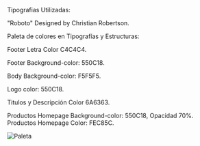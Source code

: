 Tipografias Utilizadas:

"Roboto"
Designed by Christian Robertson.

Paleta de colores en Tipografías y Estructuras:

Footer Letra Color C4C4C4.

Footer Background-color: 550C18.

Body Background-color: F5F5F5.

Logo color: 550C18.

Titulos y Descripción Color 6A6363.

Productos Homepage Background-color: 550C18, Opacidad 70%.
Productos Homepage Color: FEC85C.


![Paleta](https://user-images.githubusercontent.com/79474103/162084027-f04881b5-ef58-4b35-b216-e81b0a7c256c.png)

